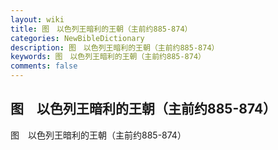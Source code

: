 ```yaml
---
layout: wiki
title: 图　以色列王暗利的王朝（主前约885-874）
categories: NewBibleDictionary
description: 图　以色列王暗利的王朝（主前约885-874）
keywords: 图　以色列王暗利的王朝（主前约885-874）
comments: false
---
```


## 图　以色列王暗利的王朝（主前约885-874）



图　以色列王暗利的王朝（主前约885-874）






